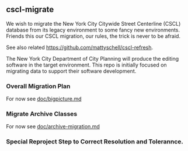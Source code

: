 ## cscl-migrate

We wish to migrate the New York City Citywide Street Centerline (CSCL) database from its legacy environment to some fancy new environments. Friends this our CSCL migration, our rules, the trick is never to be afraid.

See also related https://github.com/mattyschell/cscl-refresh. 

The New York City Department of City Planning will produce the editing software in the target environment.  This repo is initially focused on migrating data to support their software development.

### Overall Migration Plan

For now see [doc/bigpicture.md](doc/bigpicture.md)

### Migrate Archive Classes

For now see [doc/archive-migration.md](doc/archive-migration.md)


### Special Reproject Step to Correct Resolution and Tolerannce.




